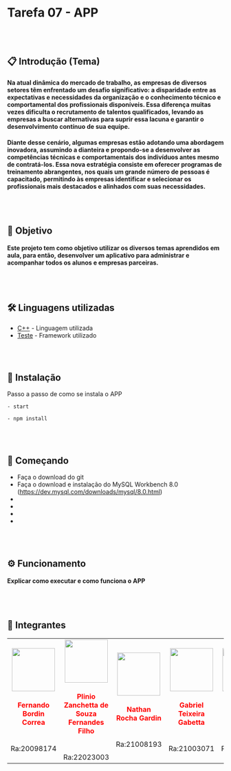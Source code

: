 # Tarefa 07 - APP


</br></br>
## 📋 Introdução (Tema)
#### Na atual dinâmica do mercado de trabalho, as empresas de diversos setores têm enfrentado um desafio significativo: a disparidade entre as expectativas e necessidades da organização e o conhecimento técnico e comportamental dos profissionais disponíveis. Essa diferença muitas vezes dificulta o recrutamento de talentos qualificados, levando as empresas a buscar alternativas para suprir essa lacuna e garantir o desenvolvimento contínuo de sua equipe.
#### Diante desse cenário, algumas empresas estão adotando uma abordagem inovadora, assumindo a dianteira e propondo-se a desenvolver as competências técnicas e comportamentais dos indivíduos antes mesmo de contratá-los. Essa nova estratégia consiste em oferecer programas de treinamento abrangentes, nos quais um grande número de pessoas é capacitado, permitindo às empresas identificar e selecionar os profissionais mais destacados e alinhados com suas necessidades.


</br></br>
## 📌 Objetivo
#### Este projeto tem como objetivo utilizar os diversos temas aprendidos em aula, para então, desenvolver um aplicativo para administrar e acompanhar todos os alunos e empresas parceiras.


</br></br>
## 🛠️ Linguagens utilizadas
* [C++](https://devdocs.io/cpp/) - Linguagem utilizada
* [Teste](youtube.com) - Framework utilizado


</br></br>
## 🔧 Instalação
Passo a passo de como se instala o APP
```
- start
```
```
- npm install
```


</br></br>
## 🚀 Começando
* Faça o download do git
* Faça o download e instalação do MySQL Workbench 8.0 (https://dev.mysql.com/downloads/mysql/8.0.html)
* 
* 
* 
*


</br></br>
## ⚙️ Funcionamento
#### Explicar como executar e como funciona o APP



</br></br>
## 🗿 Integrantes 

<table align="center">
<tr>
<td align="center"><a href="https://github.com/xF3rd"><img src="/Teste/profile_xF3rd.png" width=100px height=100px /></a></br> <h4 style="color:red;">Fernando Bordin Correa</h4><br>Ra:20098174
</a></td>

<td align="center" ><a href="https://github.com/Zanchetta08"><img src="/Teste/assets/profile_Zanchetta08" width=100px height=100px /></a></br> <h4 style="color:red;">Plinio Zanchetta de Souza Fernandes Filho</h4><br>Ra:22023003
</a></td>

<td align="center"><a href="https://github.com/YshalltearY"><img src="/Teste/assets/profile_YshalltearY" width=100px height=100px /></a></br> <h4 style="color:red;">Nathan Rocha Gardin</h4><br>Ra:21008193
</a></td>

<td align="center"><a href="https://github.com/Gabriewlz"><img src="/Teste/assets/profile_Gabriewlz" width=100px height=100px /></a></br> <h4 style="color:red;">Gabriel Teixeira Gabetta</h4><br>Ra:21003071
</a></td>

<td align="center"><a href="https://github.com/MeindlT"><img src="/Teste/assets/profile_MeindlT" width=100px height=100px /></a></br> <h4 style="color:red;">Thiago Meindl Leonardo</h4><br>Ra:21003771
</a></td>

<td align="center"><a href="https://github.com"><img src="/Teste/assets/profile_Default" width=100px height=100px /></a></br> <h4 style="color:red;">Rafael Fatol Lopes</h4><br>Ra:21013400
</a></td>
</tr>
</table>
